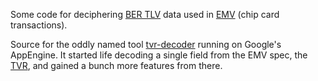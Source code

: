 Some code for deciphering [BER TLV](http://en.wikipedia.org/wiki/X.690#BER_encoding) data used in [EMV](http://en.wikipedia.org/wiki/EMV) (chip card transactions).

Source for the oddly named tool [tvr-decoder](http://tvr-decoder.appspot.com) running on Google's AppEngine. It started life decoding a single field from the EMV spec, the [TVR](http://en.wikipedia.org/wiki/Terminal_verification_results), and gained a bunch more features from there.
